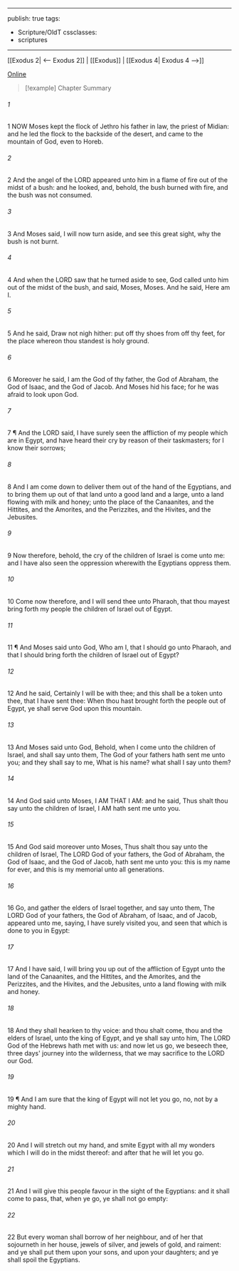 

---
publish: true
tags:
  - Scripture/OldT
cssclasses:
  - scriptures
---
[[Exodus 2| <-- Exodus 2]] | [[Exodus]] | [[Exodus 4| Exodus 4 -->]]

[Online](https://churchofjesuschrist.org/study/scriptures/ot/ex/3?lang=eng)

>[!example] Chapter Summary
>
###### 1
1 NOW Moses kept the flock of Jethro his father in law, the priest of Midian: and he led the flock to the backside of the desert, and came to the mountain of God, even to Horeb.
###### 2
2 And the angel of the LORD appeared unto him in a flame of fire out of the midst of a bush: and he looked, and, behold, the bush burned with fire, and the bush was not consumed.
###### 3
3 And Moses said, I will now turn aside, and see this great sight, why the bush is not burnt.
###### 4
4 And when the LORD saw that he turned aside to see, God called unto him out of the midst of the bush, and said, Moses, Moses.  And he said, Here am I.
###### 5
5 And he said, Draw not nigh hither: put off thy shoes from off thy feet, for the place whereon thou standest is holy ground.
###### 6
6 Moreover he said, I am the God of thy father, the God of Abraham, the God of Isaac, and the God of Jacob.  And Moses hid his face; for he was afraid to look upon God.
###### 7
7 ¶ And the LORD said, I have surely seen the affliction of my people which are in Egypt, and have heard their cry by reason of their taskmasters; for I know their sorrows;
###### 8
8 And I am come down to deliver them out of the hand of the Egyptians, and to bring them up out of that land unto a good land and a large, unto a land flowing with milk and honey; unto the place of the Canaanites, and the Hittites, and the Amorites, and the Perizzites, and the Hivites, and the Jebusites.
###### 9
9 Now therefore, behold, the cry of the children of Israel is come unto me: and I have also seen the oppression wherewith the Egyptians oppress them.
###### 10
10 Come now therefore, and I will send thee unto Pharaoh, that thou mayest bring forth my people the children of Israel out of Egypt.
###### 11
11 ¶ And Moses said unto God, Who am I, that I should go unto Pharaoh, and that I should bring forth the children of Israel out of Egypt?
###### 12
12 And he said, Certainly I will be with thee; and this shall be a token unto thee, that I have sent thee: When thou hast brought forth the people out of Egypt, ye shall serve God upon this mountain.
###### 13
13 And Moses said unto God, Behold, when I come unto the children of Israel, and shall say unto them, The God of your fathers hath sent me unto you; and they shall say to me, What is his name?  what shall I say unto them?
###### 14
14 And God said unto Moses, I AM THAT I AM: and he said, Thus shalt thou say unto the children of Israel, I AM hath sent me unto you.
###### 15
15 And God said moreover unto Moses, Thus shalt thou say unto the children of Israel, The LORD God of your fathers, the God of Abraham, the God of Isaac, and the God of Jacob, hath sent me unto you: this is my name for ever, and this is my memorial unto all generations.
###### 16
16 Go, and gather the elders of Israel together, and say unto them, The LORD God of your fathers, the God of Abraham, of Isaac, and of Jacob, appeared unto me, saying, I have surely visited you, and seen that which is done to you in Egypt:
###### 17
17 And I have said, I will bring you up out of the affliction of Egypt unto the land of the Canaanites, and the Hittites, and the Amorites, and the Perizzites, and the Hivites, and the Jebusites, unto a land flowing with milk and honey.
###### 18
18 And they shall hearken to thy voice: and thou shalt come, thou and the elders of Israel, unto the king of Egypt, and ye shall say unto him, The LORD God of the Hebrews hath met with us: and now let us go, we beseech thee, three days' journey into the wilderness, that we may sacrifice to the LORD our God.
###### 19
19 ¶ And I am sure that the king of Egypt will not let you go, no, not by a mighty hand.
###### 20
20 And I will stretch out my hand, and smite Egypt with all my wonders which I will do in the midst thereof: and after that he will let you go.
###### 21
21 And I will give this people favour in the sight of the Egyptians: and it shall come to pass, that, when ye go, ye shall not go empty:
###### 22
22 But every woman shall borrow of her neighbour, and of her that sojourneth in her house, jewels of silver, and jewels of gold, and raiment: and ye shall put them upon your sons, and upon your daughters; and ye shall spoil the Egyptians.



